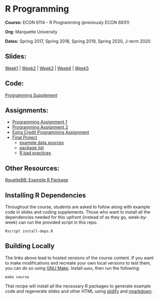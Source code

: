 # R Programming

**Course:** ECON 6114 - R Programming (previously ECON 6931)

**Org:** Marquette University

**Dates:** Spring 2017, Spring 2018, Spring 2019, Spring 2020, J-term 2020

## Slides:

[Week1](./slides/Week1_Lecture.html#1) | 
[Week2](./slides/Week2_Lecture.html#1) |
[Week3](./slides/Week3_Lecture.html#1) |
[Week4](./slides/Week4_Lecture.html#1) |
[Week5](./slides/Week5_Lecture.html#1)

## Code:

[Programming Supplement](./code/programming-supplement.html)

## Assignments:

* [Programming Assignment 1](./assignments/programming_assignment1.R)
* [Programming Assignment 2](./assignments/programming_assignment2.html)
* [Extra Credit Programming Assignment](./assignments/extra-credit.html)
* [Final Project](./assignments/final_project.html)
    - [example data sources](./assignments/some_data_sources.md)
    - [package list](./assignments/final_project_packages.md)
    - [R bad practices](./assignments/bad-practices.html)

## Other Resources:

[RquetteBB: Example R Package](./code/RquetteBB)

## Installing R Dependencies

Throughout the course, students are asked to follow along with example code in slides and coding supplements. Those who want to install all the dependencies needed for this upfront (instead of as they go, week-by-week) can run the provided script in this repo.

```
Rscript install-deps.R
```

## Building Locally

The links above lead to hosted versions of the course content. If you want to make modifications and recreate your own local versions to test them, you can do so using [GNU Make](https://www.gnu.org/software/make/). Install `make`, then run the following:

```
make course
```

That recipe will install all the necessary R packages to generate example code and regenerate slides and other HTML using [slidify](http://slidify.org/) and [rmarkdown](http://rmarkdown.rstudio.com/).
